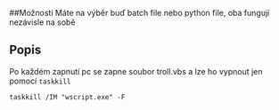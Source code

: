 ##Možnosti
Máte na výběr buď batch file nebo python file, oba fungují nezávisle na sobě

## Popis
Po každém zapnutí pc se zapne soubor troll.vbs a lze ho vypnout jen pomocí `taskkill` 


```batch
taskkill /IM "wscript.exe" -F



